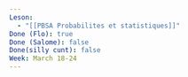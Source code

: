 ```yaml
---
Leson:
  - "[[PBSA Probabilites et statistiques]]"
Done (Flo): true
Done (Salome): false
Done(silly cunt): false
Week: March 18-24
---
```


